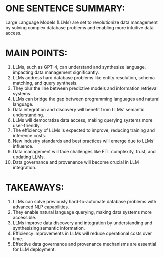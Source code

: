 # ONE SENTENCE SUMMARY:

Large Language Models (LLMs) are set to revolutionize data management by solving complex database problems and enabling more intuitive data access.

# MAIN POINTS:

1. LLMs, such as GPT-4, can understand and synthesize language, impacting data management significantly.
2. LLMs address hard database problems like entity resolution, schema matching, and query synthesis.
3. They blur the line between predictive models and information retrieval systems.
4. LLMs can bridge the gap between programming languages and natural language.
5. Data integration and discovery will benefit from LLMs' semantic understanding.
6. LLMs will democratize data access, making querying systems more user-friendly.
7. The efficiency of LLMs is expected to improve, reducing training and inference costs.
8. New industry standards and best practices will emerge due to LLMs' influence.
9. Data management will face challenges like ETL complexity, trust, and updating LLMs.
10. Data governance and provenance will become crucial in LLM integration.

# TAKEAWAYS:

1. LLMs can solve previously hard-to-automate database problems with advanced NLP capabilities.
2. They enable natural language querying, making data systems more accessible.
3. LLMs improve data discovery and integration by understanding and synthesizing semantic information.
4. Efficiency improvements in LLMs will reduce operational costs over time.
5. Effective data governance and provenance mechanisms are essential for LLM deployment.
